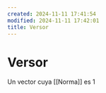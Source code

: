 ```yaml
---
created: 2024-11-11 17:41:54
modified: 2024-11-11 17:42:01
title: Versor
---
```

# Versor

Un vector cuya [[Norma]] es $1$
